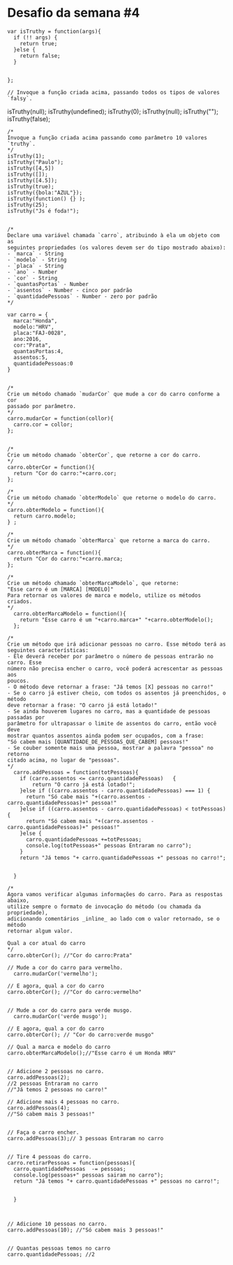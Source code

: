 # Desafio da semana #4
    var isTruthy = function(args){
      if (!! args) {
        return true;
      }else {
        return false;
      }


    };

    // Invoque a função criada acima, passando todos os tipos de valores `falsy`.
  isTruthy(null);
  isTruthy(undefined);
  isTruthy(0);
  isTruthy(null);
  isTruthy("");
  isTruthy(false);

    /*
    Invoque a função criada acima passando como parâmetro 10 valores `truthy`.
    */
    isTruthy(1);
    isTruthy("Paulo");
    isTruthy([4,5])
    isTruthy([]);
    isTruthy([4.5]);
    isTruthy(true);
    isTruthy({bola:"AZUL"});
    isTruthy(function() {} );
    isTruthy(25);
    isTruthy("Js é foda!");


    /*
    Declare uma variável chamada `carro`, atribuindo à ela um objeto com as
    seguintes propriedades (os valores devem ser do tipo mostrado abaixo):
    - `marca` - String
    - `modelo` - String
    - `placa` - String
    - `ano` - Number
    - `cor` - String
    - `quantasPortas` - Number
    - `assentos` - Number - cinco por padrão
    - `quantidadePessoas` - Number - zero por padrão
    */

    var carro = {
      marca:"Honda",
      modelo:"HRV",
      placa:"FAJ-0028",
      ano:2016,
      cor:"Prata",
      quantasPortas:4,
      assentos:5,
      quantidadePessoas:0
    }


    /*
    Crie um método chamado `mudarCor` que mude a cor do carro conforme a cor
    passado por parâmetro.
    */
    carro.mudarCor = function(collor){
      carro.cor = collor;
    };


    /*
    Crie um método chamado `obterCor`, que retorne a cor do carro.
    */
    carro.obterCor = function(){
      return "Cor do carro:"+carro.cor;
    };

    /*
    Crie um método chamado `obterModelo` que retorne o modelo do carro.
    */
    carro.obterModelo = function(){
      return carro.modelo;
    } ;

    /*
    Crie um método chamado `obterMarca` que retorne a marca do carro.
    */
    carro.obterMarca = function(){
      return "Cor do carro:"+carro.marca;
    };

    /*
    Crie um método chamado `obterMarcaModelo`, que retorne:
    "Esse carro é um [MARCA] [MODELO]"
    Para retornar os valores de marca e modelo, utilize os métodos criados.
    */
      carro.obterMarcaModelo = function(){
        return "Esse carro é um "+carro.marca+" "+carro.obterModelo();
      };

    /*
    Crie um método que irá adicionar pessoas no carro. Esse método terá as
    seguintes características:
    - Ele deverá receber por parâmetro o número de pessoas entrarão no carro. Esse
    número não precisa encher o carro, você poderá acrescentar as pessoas aos
    poucos.
    - O método deve retornar a frase: "Já temos [X] pessoas no carro!"
    - Se o carro já estiver cheio, com todos os assentos já preenchidos, o método
    deve retornar a frase: "O carro já está lotado!"
    - Se ainda houverem lugares no carro, mas a quantidade de pessoas passadas por
    parâmetro for ultrapassar o limite de assentos do carro, então você deve
    mostrar quantos assentos ainda podem ser ocupados, com a frase:
    "Só cabem mais [QUANTIDADE_DE_PESSOAS_QUE_CABEM] pessoas!"
    - Se couber somente mais uma pessoa, mostrar a palavra "pessoa" no retorno
    citado acima, no lugar de "pessoas".
    */
      carro.addPessoas = function(totPessoas){
        if (carro.assentos <= carro.quantidadePessoas)   {
            return "O carro já está lotado!";
        }else if ((carro.assentos - carro.quantidadePessoas) === 1) {
          return "Só cabe mais "+(carro.assentos - carro.quantidadePessoas)+" pessoa!"
        }else if ((carro.assentos - carro.quantidadePessoas) < totPessoas) {
          return "Só cabem mais "+(carro.assentos - carro.quantidadePessoas)+" pessoas!"
        }else {
          carro.quantidadePessoas +=totPessoas;
          console.log(totPessoas+" pessoas Entraram no carro");
        }
        return "Já temos "+ carro.quantidadePessoas +" pessoas no carro!";


      }

    /*
    Agora vamos verificar algumas informações do carro. Para as respostas abaixo,
    utilize sempre o formato de invocação do método (ou chamada da propriedade),
    adicionando comentários _inline_ ao lado com o valor retornado, se o método
    retornar algum valor.

    Qual a cor atual do carro
    */
    carro.obterCor(); //"Cor do carro:Prata"

    // Mude a cor do carro para vermelho.
      carro.mudarCor('vermelho');

    // E agora, qual a cor do carro
    carro.obterCor(); //"Cor do carro:vermelho"


    // Mude a cor do carro para verde musgo.
      carro.mudarCor('verde musgo');

    // E agora, qual a cor do carro
    carro.obterCor(); // "Cor do carro:verde musgo"

    // Qual a marca e modelo do carro
    carro.obterMarcaModelo();//"Esse carro é um Honda HRV"


    // Adicione 2 pessoas no carro.
    carro.addPessoas(2);
    //2 pessoas Entraram no carro
    //"Já temos 2 pessoas no carro!"

    // Adicione mais 4 pessoas no carro.
    carro.addPessoas(4);
    //"Só cabem mais 3 pessoas!"


    // Faça o carro encher.
    carro.addPessoas(3);// 3 pessoas Entraram no carro


    // Tire 4 pessoas do carro.
    carro.retirarPessoas = function(pessoas){
      carro.quantidadePessoas  -= pessoas;
      console.log(pessoas+" pessoas sairam no carro");
      return "Já temos "+ carro.quantidadePessoas +" pessoas no carro!";


      }



    // Adicione 10 pessoas no carro.
    carro.addPessoas(10); //"Só cabem mais 3 pessoas!"


    // Quantas pessoas temos no carro
    carro.quantidadePessoas; //2
